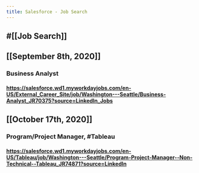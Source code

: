 ```yaml
---
title: Salesforce - Job Search
---
```


## #[[Job Search]]

## 

## [[September 8th, 2020]]
### Business Analyst
#### https://salesforce.wd1.myworkdayjobs.com/en-US/External_Career_Site/job/Washington---Seattle/Business-Analyst_JR70375?source=LinkedIn_Jobs

## [[October 17th, 2020]]
### Program/Project Manager, #Tableau
#### https://salesforce.wd1.myworkdayjobs.com/en-US/Tableau/job/Washington---Seattle/Program-Project-Manager--Non-Technical--Tableau_JR74871?source=LinkedIn
